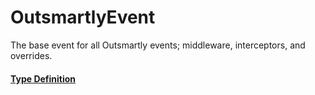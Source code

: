 # OutsmartlyEvent

The base event for all Outsmartly events; middleware, interceptors, and overrides.

#### [Type Definition](../../packages/core/src/public/OutsmartlyEvent.ts#:~:text=class%20OutsmartlyEvent)